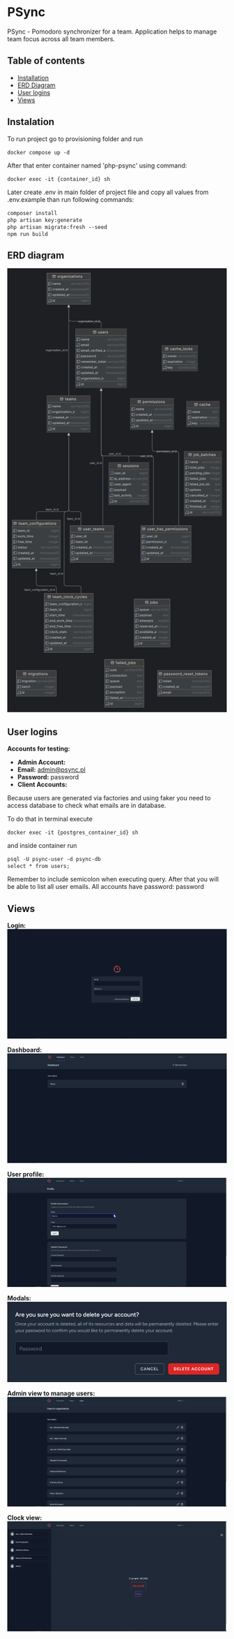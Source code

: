 # PSync

PSync - Pomodoro synchronizer for a team. Application helps to manage team focus across all team members.

## Table of contents
* [Installation](#instalation)
* [ERD Diagram](#erd-diagram)
* [User logins](#user-logins)
* [Views](#views)


## Instalation
To run project go to provisioning folder and run 
```
docker compose up -d
```

After that enter container named 'php-psync' using command:
```
docker exec -it {container_id} sh 
```
Later create .env in main folder of project file and copy all values from .env.example than run following commands:
```
composer install
php artisan key:generate
php artisan migrate:fresh --seed
npm run build
```

## ERD diagram
![Admin Panel](readme_images/ERD.png)

## User logins
**Accounts for testing:**
- **Admin Account:**
- **Email:** admin@psync.pl
- **Password:** password
- **Client Accounts:**

Because users are generated via factories and using faker you need to access database to check what emails are in database.

To do that in terminal execute 
```
docker exec -it {postgres_container_id} sh
```
and inside container run 
```
psql -U psync-user -d psync-db
select * from users;
```
Remember to include semicolon when executing query. After that you will be able to list all user emails. All accounts have password: password
## Views
**Login:**
![Login](readme_images/login.png)

**Dashboard:**
![img.png](readme_images/Dashboard.png)

**User profile:**
![img.png](readme_images/user_profile.png)

**Modals:**
![img.png](readme_images/modal.png)

**Admin view to manage users:**
![img.png](readme_images/img.png)

**Clock view:**
![img_1.png](readme_images/img_1.png)

